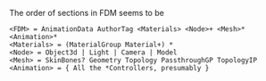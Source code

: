 The order of sections in FDM seems to be
```
<FDM> = AnimationData AuthorTag <Materials> <Node>+ <Mesh>* <Animation>*
<Materials> = (MaterialGroup Material+) *
<Node> = Object3d | Light | Camera | Model
<Mesh> = SkinBones? Geometry Topology PassthroughGP TopologyIP
<Animation> = { All the *Controllers, presumably }
```